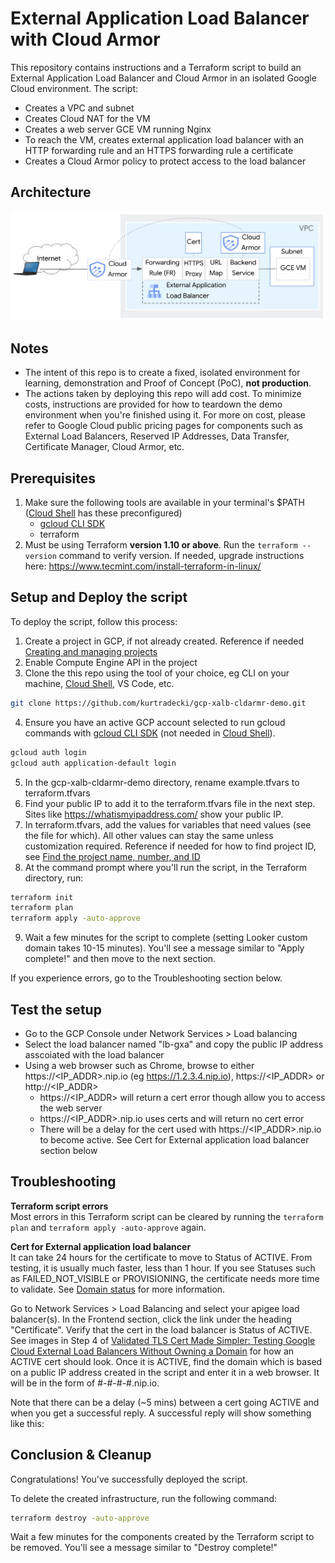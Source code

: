 # External Application Load Balancer with Cloud Armor

This repository contains instructions and a Terraform script to build an External Application Load Balancer and Cloud Armor in an isolated Google Cloud environment. The script:
* Creates a VPC and subnet
* Creates Cloud NAT for the VM
* Creates a web server GCE VM running Nginx
* To reach the VM, creates external application load balancer with an HTTP forwarding rule and an HTTPS forwarding rule a certificate
* Creates a Cloud Armor policy to protect access to the load balancer

## Architecture
![Architecture](./images/architecture.png)

## Notes
* The intent of this repo is to create a fixed, isolated environment for learning, demonstration and Proof of Concept (PoC), **not production**.
* The actions taken by deploying this repo will add cost. To minimize costs, instructions are provided for how to teardown the demo environment when you're finished using it. For more on cost, please refer to Google Cloud public pricing pages for components such as External Load Balancers, Reserved IP Addresses, Data Transfer, Certificate Manager, Cloud Armor, etc.


## Prerequisites
1. Make sure the following tools are available in your terminal's $PATH ([Cloud Shell](https://cloud.google.com/shell/docs/how-cloud-shell-works) has these preconfigured)
    * [gcloud CLI SDK](https://cloud.google.com/sdk/docs/install)
    * terraform
2. Must be using Terraform **version 1.10 or above**. Run the `terraform --version` command to verify version. If needed, upgrade instructions here: https://www.tecmint.com/install-terraform-in-linux/


## Setup and Deploy the script

To deploy the script, follow this process:
1. Create a project in GCP, if not already created. Reference if needed [Creating and managing projects](https://cloud.google.com/resource-manager/docs/creating-managing-projects)
2. Enable Compute Engine API in the project
3. Clone the this repo using the tool of your choice, eg CLI on your machine, [Cloud Shell](https://cloud.google.com/shell/docs/how-cloud-shell-works), VS Code, etc.
```sh
git clone https://github.com/kurtradecki/gcp-xalb-cldarmr-demo.git
```
4. Ensure you have an active GCP account selected to run gcloud commands with [gcloud CLI SDK](https://cloud.google.com/sdk/docs/install) (not needed in [Cloud Shell](https://cloud.google.com/shell/docs/how-cloud-shell-works)).
```sh
gcloud auth login
gcloud auth application-default login
```
5. In the gcp-xalb-cldarmr-demo directory, rename example.tfvars to terraform.tfvars
6. Find your public IP to add it to the terraform.tfvars file in the next step. Sites like https://whatismyipaddress.com/ show your public IP.
7. In terraform.tfvars, add the values for variables that need values (see the file for which). All other values can stay the same unless customization required. Reference if needed for how to find project ID, see [Find the project name, number, and ID](https://cloud.google.com/resource-manager/docs/creating-managing-projects#identifying_projects)
8. At the command prompt where you'll run the script, in the Terraform directory, run:
```sh 
terraform init
terraform plan
terraform apply -auto-approve
```
9. Wait a few minutes for the script to complete (setting Looker custom domain takes 10-15 minutes). You'll see a message similar to "Apply complete!" and then move to the next section.

If you experience errors, go to the Troubleshooting section below.

## Test the setup

* Go to the GCP Console under Network Services > Load balancing
* Select the load balancer named "lb-gxa" and copy the public IP address asscoiated with the load balancer
* Using a web browser such as Chrome, browse to either https://<IP_ADDR>.nip.io (eg https://1.2.3.4.nip.io), https://<IP_ADDR> or http://<IP_ADDR> 
   * https://<IP_ADDR> will return a cert error though allow you to access the web server
   * https://<IP_ADDR>.nip.io uses certs and will return no cert error
   * There will be a delay for the cert used with https://<IP_ADDR>.nip.io to become active. See Cert for External application load balancer section below 

## Troubleshooting

**Terraform script errors**\
Most errors in this Terraform script can be cleared by running the `terraform plan` and `terraform apply -auto-approve` again. 

**Cert for External application load balancer**\
It can take 24 hours for the certificate to move to Status of ACTIVE. From testing, it is usually much faster, less than 1 hour. If you see Statuses such as FAILED_NOT_VISIBLE or PROVISIONING, the certificate needs more time to validate. See [Domain status](https://cloud.google.com/load-balancing/docs/ssl-certificates/troubleshooting#domain-status) for more information. 

Go to Network Services > Load Balancing and select your apigee load balancer(s). In the Frontend section, click the link under the heading "Certificate". Verify that the cert in the load balancer is Status of ACTIVE. See images in Step 4 of [Validated TLS Cert Made Simpler: Testing Google Cloud External Load Balancers Without Owning a Domain](https://medium.com/google-cloud/validated-tls-cert-made-simpler-testing-google-cloud-external-load-balancers-without-owning-a-d5a972bac3b2) for how an ACTIVE cert should look. Once it is ACTIVE, find the domain which is based on a public IP address created in the script and enter it in a web browser. It will be in the form of #-#-#-#.nip.io. 

Note that there can be a delay (~5 mins) between a cert going ACTIVE and when you get a successful reply. A successful reply will show something like this:



## Conclusion & Cleanup

Congratulations! You've successfully deployed the script.

To delete the created infrastructure, run the following command:

```sh
terraform destroy -auto-approve
```

Wait a few minutes for the components created by the Terraform script to be removed. You'll see a message similar to "Destroy complete!" 
